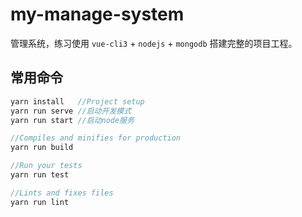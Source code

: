 # my-manage-system

管理系统，练习使用 `vue-cli3` + `nodejs` + `mongodb` 搭建完整的项目工程。

## 常用命令

```js
yarn install   //Project setup
yarn run serve //启动开发模式
yarn run start //启动node服务

//Compiles and minifies for production
yarn run build

//Run your tests
yarn run test

//Lints and fixes files
yarn run lint
```